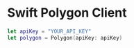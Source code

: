 # Swift Polygon Client

```swift
let apiKey = "YOUR_API_KEY"
let polygon = Polygon(apiKey: apiKey)
```
